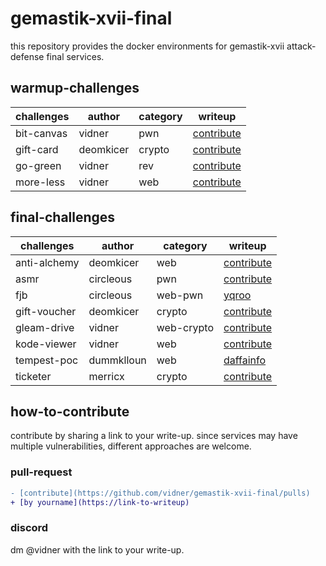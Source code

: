 # gemastik-xvii-final
this repository provides the docker environments for gemastik-xvii attack-defense final services.

## warmup-challenges
| challenges | author | category | writeup |
| ---------- | ------ | -------- |---------|
| bit-canvas | vidner | pwn | [contribute](https://github.com/vidner/gemastik-xvii-final/pulls) |
| gift-card | deomkicer | crypto | [contribute](https://github.com/vidner/gemastik-xvii-final/pulls) |
| go-green | vidner | rev | [contribute](https://github.com/vidner/gemastik-xvii-final/pulls) |
| more-less | vidner | web | [contribute](https://github.com/vidner/gemastik-xvii-final/pulls) |


## final-challenges
| challenges | author | category | writeup |
| ---------- | ------ | -------- |---------|
| anti-alchemy | deomkicer | web | [contribute](https://github.com/vidner/gemastik-xvii-final/pulls) |
| asmr | circleous | pwn | [contribute](https://github.com/vidner/gemastik-xvii-final/pulls) |
| fjb | circleous | web-pwn | [yqroo](https://hackmd.io/@yqroo/H1ulEhGA0) |
| gift-voucher | deomkicer | crypto | [contribute](https://github.com/vidner/gemastik-xvii-final/pulls) |
| gleam-drive | vidner | web-crypto | [contribute](https://github.com/vidner/gemastik-xvii-final/pulls) |
| kode-viewer | vidner | web | [contribute](https://github.com/vidner/gemastik-xvii-final/pulls) |
| tempest-poc | dummklloun | web | [daffainfo](https://github.com/daffainfo/ctf-writeup/tree/main/2024/Final%20Gemastik%202024/tempest-poc) |
| ticketer | merricx | crypto | [contribute](https://github.com/vidner/gemastik-xvii-final/pulls) |

## how-to-contribute
contribute by sharing a link to your write-up. since services may have multiple vulnerabilities, different approaches are welcome.

### pull-request
```diff
- [contribute](https://github.com/vidner/gemastik-xvii-final/pulls)
+ [by yourname](https://link-to-writeup)
```

### discord
dm @vidner with the link to your write-up.
